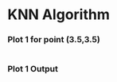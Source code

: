 <h1>KNN Algorithm</h1>
<h3>Plot 1 for point (3.5,3.5)</h3>
<img src="https://github.com/tanishq1710h/Machine-Learning/blob/main/Images/knnPlot1.png" alt="">
<h3>Plot 1 Output</h3>
<img src="https://github.com/tanishq1710h/Machine-Learning/blob/main/Images/knnPlot1Output.png" alt="">
